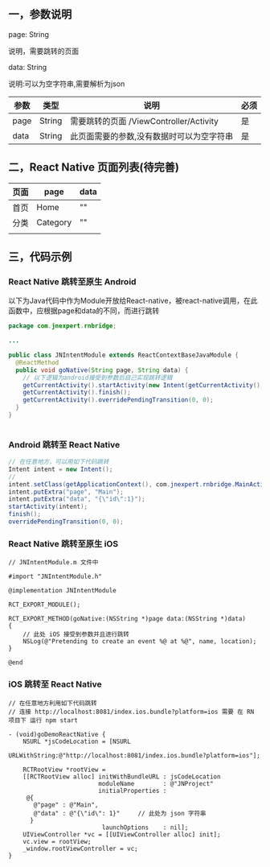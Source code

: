 ## 一，参数说明

page: String 

说明，需要跳转的页面

data: String

说明:可以为空字符串,需要解析为json

| 参数   | 类型     | 说明                               | 必须   |
| ---- | ------ | -------------------------------- | ---- |
| page | String | 需要跳转的页面 /ViewController/Activity | 是    |
| data | String | 此页面需要的参数,没有数据时可以为空字符串            | 是    |



## 二，React Native 页面列表(待完善)

| 页面   | page     | data |
| ---- | -------- | ---- |
| 首页   | Home     | ""   |
| 分类   | Category | ""   |
|      |          |      |







## 三，代码示例

### React Native 跳转至原生 Android 

以下为Java代码中作为Module开放给React-native，被react-native调用，在此函数中，应根据page和data的不同，而进行跳转

```java
package com.jnexpert.rnbridge;

...

public class JNIntentModule extends ReactContextBaseJavaModule {
  @ReactMethod
  public void goNative(String page, String data) {
	// 以下逻辑为android接受到参数后自己实现跳转逻辑		
  	getCurrentActivity().startActivity(new Intent(getCurrentActivity(), MainActivity.class));
  	getCurrentActivity().finish();
  	getCurrentActivity().overridePendingTransition(0, 0);
  }  
}
  
```



### Android 跳转至 React Native

```java
// 在任意地方，可以用如下代码跳转
Intent intent = new Intent();
// 
intent.setClass(getApplicationContext(), com.jnexpert.rnbridge.MainActivity.class);
intent.putExtra("page", "Main");
intent.putExtra("data", "{\"id\":1}");
startActivity(intent);
finish();
overridePendingTransition(0, 0);
```



### React Native 跳转至原生 iOS

```ob
// JNIntentModule.m 文件中

#import "JNIntentModule.h"

@implementation JNIntentModule

RCT_EXPORT_MODULE();

RCT_EXPORT_METHOD(goNative:(NSString *)page data:(NSString *)data)
{
	// 此处 iOS 接受到参数并且进行跳转
    NSLog(@"Pretending to create an event %@ at %@", name, location);
}

@end

```



### iOS 跳转至 React Native

```
// 在任意地方利用如下代码跳转
// 连接 http://localhost:8081/index.ios.bundle?platform=ios 需要 在 RN 项目下 运行 npm start

- (void)goDemoReactNative {
    NSURL *jsCodeLocation = [NSURL
                             URLWithString:@"http://localhost:8081/index.ios.bundle?platform=ios"];
    
    RCTRootView *rootView =
    [[RCTRootView alloc] initWithBundleURL : jsCodeLocation
                         moduleName        : @"JNProject"
                         initialProperties :
     @{
       @"page" : @"Main",
       @"data" : @"{\"id\": 1}"		// 此处为 json 字符串
      }
                          launchOptions    : nil];
    UIViewController *vc = [[UIViewController alloc] init];
    vc.view = rootView;
    _window.rootViewController = vc;
}
```

